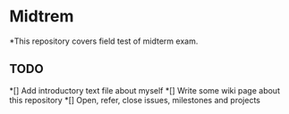Midtrem
======
*This repository covers field test of midterm exam.

## TODO

*[] Add introductory text file about myself
*[] Write some wiki page about this repository
*[] Open, refer, close issues, milestones and projects